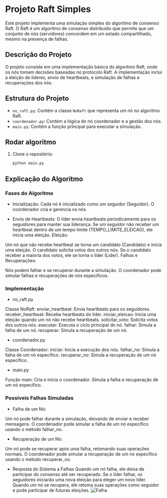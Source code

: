# Projeto Raft Simples

Este projeto implementa uma simulação simples do algoritmo de consenso Raft. O Raft é um algoritmo de consenso distribuído que permite que um conjunto de nós (servidores) concordem em um estado compartilhado, mesmo na presença de falhas.

## Descrição do Projeto

O projeto consiste em uma implementação básica do algoritmo Raft, onde os nós tomam decisões baseadas no protocolo Raft. A implementação inclui a eleição de líderes, envio de heartbeats, e simulação de falhas e recuperações dos nós.

## Estrutura do Projeto

- `no_raft.py`: Contém a classe `NoRaft` que representa um nó no algoritmo Raft.
- `coordenador.py`: Contém a lógica do nó coordenador e a gestão dos nós.
- `main.py`: Contém a função principal para executar a simulação.

## Rodar algoritmo

1. Clone o repositório:
   ```sh
   python main.py

## Explicação do Algoritmo
### Fases do Algoritmo

- Inicialização:
Cada nó é inicializado como um seguidor (Seguidor).
O coordenador cria e gerencia os nós.

- Envio de Heartbeats:
O líder envia heartbeats periodicamente para os seguidores para manter sua liderança.
Se um seguidor não receber um heartbeat dentro de um tempo limite (TEMPO_LIMITE_ELEICAO), ele inicia uma eleição.
Eleição:

Um nó que não recebe heartbeat se torna um candidato (Candidato) e inicia uma eleição.
O candidato solicita votos dos outros nós.
Se o candidato receber a maioria dos votos, ele se torna o líder (Lider).
Falhas e Recuperações:

Nós podem falhar e se recuperar durante a simulação.
O coordenador pode simular falhas e recuperações de nós específicos.

### Implementação
- no_raft.py

Classe NoRaft:
enviar_heartbeat: Envia heartbeats para os seguidores.
receber_heartbeat: Recebe heartbeats do líder.
iniciar_eleicao: Inicia uma eleição quando um nó não recebe heartbeats.
solicitar_voto: Solicita votos dos outros nós.
executar: Executa o ciclo principal do nó.
falhar: Simula a falha de um nó.
recuperar: Simula a recuperação de um nó.

- coordenador.py

Classe Coordenador:
iniciar: Inicia a execução dos nós.
falhar_no: Simula a falha de um nó específico.
recuperar_no: Simula a recuperação de um nó específico.

- main.py

Função main:
Cria e inicia o coordenador.
Simula a falha e recuperação de um nó específico.

### Possíveis Falhas Simuladas

- Falha de um Nó:

Um nó pode falhar durante a simulação, deixando de enviar e receber mensagens.
O coordenador pode simular a falha de um nó específico usando o método falhar_no.

- Recuperação de um Nó:

Um nó pode se recuperar após uma falha, retomando suas operações normais.
O coordenador pode simular a recuperação de um nó específico usando o método recuperar_no.

- Resposta do Sistema a Falhas
Quando um nó falha, ele deixa de participar do consenso até ser recuperado.
Se o líder falhar, os seguidores iniciarão uma nova eleição para eleger um novo líder.
Quando um nó se recupera, ele retoma suas operações como seguidor e pode participar de futuras eleições.
![Falha](./falha.png)


